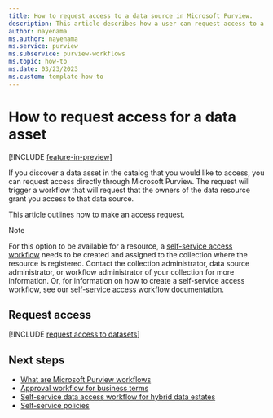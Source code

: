 ```yaml
---
title: How to request access to a data source in Microsoft Purview.
description: This article describes how a user can request access to a data source from within Microsoft Purview.
author: nayenama
ms.author: nayenama
ms.service: purview
ms.subservice: purview-workflows
ms.topic: how-to
ms.date: 03/23/2023
ms.custom: template-how-to
---
```


# How to request access for a data asset

[!INCLUDE [feature-in-preview](includes/feature-in-preview.md)]

If you discover a data asset in the catalog that you would like to access, you can request access directly through Microsoft Purview. The request will trigger a workflow that will request that the owners of the data resource grant you access to that data source.

This article outlines how to make an access request.

> [!NOTE]
> For this option to be available for a resource, a [self-service access workflow](how-to-workflow-self-service-data-access-hybrid.md) needs to be created and assigned to the collection where the resource is registered. Contact the collection administrator, data source administrator, or workflow administrator of your collection for more information.
> Or, for information on how to create a self-service access workflow, see our [self-service access workflow documentation](how-to-workflow-self-service-data-access-hybrid.md).

## Request access

[!INCLUDE [request access to datasets](includes/how-to-self-service-request-access.md)]

## Next steps

- [What are Microsoft Purview workflows](concept-workflow.md)
- [Approval workflow for business terms](how-to-workflow-business-terms-approval.md)
- [Self-service data access workflow for hybrid data estates](how-to-workflow-self-service-data-access-hybrid.md)
- [Self-service policies](concept-self-service-data-access-policy.md) 
